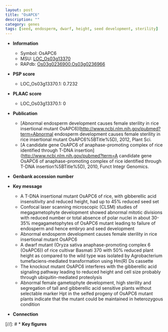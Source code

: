 ```yaml
---
layout: post
title: "OsAPC6"
description: ""
category: genes
tags: [seed, endosperm, dwarf, height, seed development, sterility]
---
```


* **Information**  
    + Symbol: OsAPC6  
    + MSU: [LOC_Os03g13370](http://rice.plantbiology.msu.edu/cgi-bin/ORF_infopage.cgi?orf=LOC_Os03g13370)  
    + RAPdb: [Os03g0236900](http://rapdb.dna.affrc.go.jp/viewer/gbrowse_details/irgsp1?name=Os03g0236900),[Os03g0236966](http://rapdb.dna.affrc.go.jp/viewer/gbrowse_details/irgsp1?name=Os03g0236966)  

* **PSP score**  
    + LOC_Os03g13370.1: 0.7232 

* **PLAAC score**  
    + LOC_Os03g13370.1: 0 

* **Publication**  
    + [Abnormal endosperm development causes female sterility in rice insertional mutant OsAPC6](http://www.ncbi.nlm.nih.gov/pubmed?term=Abnormal endosperm development causes female sterility in rice insertional mutant OsAPC6%5BTitle%5D), 2012, Plant Sci.
    + [A candidate gene OsAPC6 of anaphase-promoting complex of rice identified through T-DNA insertion](http://www.ncbi.nlm.nih.gov/pubmed?term=A candidate gene OsAPC6 of anaphase-promoting complex of rice identified through T-DNA insertion%5BTitle%5D), 2010, Funct Integr Genomics.

* **Genbank accession number**  

* **Key message**  
    + A T-DNA insertional mutant OsAPC6 of rice, with gibberellic acid insensitivity and reduced height, had up to 45% reduced seed set
    + Confocal laser scanning microscopic (CLSM) studies of megagametophyte development showed abnormal mitotic divisions with reduced number or total absence of polar nuclei in about 30-35% megagametophytes of OsAPC6 mutant leading to failure of endosperm and hence embryo and seed development
    + Abnormal endosperm development causes female sterility in rice insertional mutant OsAPC6
    + A dwarf mutant (Oryza sativa anaphase-promoting complex 6 (OsAPC6)) of rice cultivar Basmati 370 with 50% reduced plant height as compared to the wild type was isolated by Agrobacterium tumefaciens-mediated transformation using Hm(R) Ds cassette
    + The knockout mutant OsAPC6 interferes with the gibberellic acid signaling pathway leading to reduced height and cell size probably through ubiquitin-mediated proteolysis
    + Abnormal female gametophyte development, high sterility and segregation of tall and gibberellic acid sensitive plants without selectable marker Hpt in the selfed progeny of OsAPC6 mutant plants indicate that the mutant could be maintained in heterozygous condition

* **Connection**  

[//]: # * **Key figures**  


